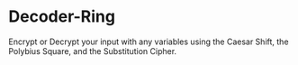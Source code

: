 # Decoder-Ring
Encrypt or Decrypt your input with any variables using the Caesar Shift, the Polybius Square, and the Substitution Cipher. 
